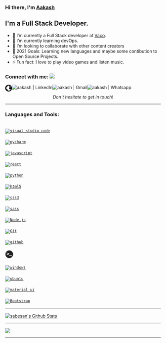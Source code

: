 ### Hi there, I'm [Aakash][website]

## I'm a Full Stack Developer.

- 🔭 I’m currently a Full Stack developer at [Vaco].
- 🌱 I’m currently learning devOps.
- 👯 I’m looking to collaborate with other content creators
- 🥅 2021 Goals: Learning new languages and maybe some contibution to Open Source Projects.
- ⚡ Fun fact: I love to play video games and listen music.

### Connect with me: <img src="https://media.giphy.com/media/LnQjpWaON8nhr21vNW/giphy.gif" height="32">

[<img align="left" alt="aakash" height="22px" src="https://raw.githubusercontent.com/iconic/open-iconic/master/svg/globe.svg" />][website]
[<img align="left" alt="aakash | LinkedIn" height="22px" src="https://cdn.jsdelivr.net/npm/simple-icons@v3/icons/linkedin.svg" />][linkedin]
[<img align="left" alt="aakash | Gmail" height="22px" src="https://cdn.jsdelivr.net/npm/simple-icons@v3/icons/gmail.svg" />][gmail]
[<img align="left" alt="aakash | Whatsapp" height="22px" src="https://cdn.jsdelivr.net/npm/simple-icons@v3/icons/whatsapp.svg" />][whatsapp]

<br />

<p align=center>
<em>Don't hesitate to get in touch!</em>
</p>

---

### Languages and Tools:

[<code>
<img alt="visual studio code" width="26px" src="https://img.icons8.com/fluent/240/000000/visual-studio-code-2019.png" />
</code>](https://code.visualstudio.com/)
[<code>
<img alt="pycharm" width="26px" src="https://img.icons8.com/color/240/000000/pycharm.png" />
</code>](https://www.jetbrains.com/pycharm/)
[<code>
<img alt="javascript" width="26px" src="https://img.icons8.com/color/240/000000/javascript.png" />
</code>](https://developer.mozilla.org/en-US/docs/Web/JavaScript)
[<code>
<img alt="react" width="26px" src="https://img.icons8.com/color/240/000000/react-native.png" />
</code>](https://reactjs.org/)
[<code>
<img alt="python" width="26px" src="https://img.icons8.com/color/240/000000/python.png">
</code>](https://www.python.org/)
[<code>
<img alt="html5" width="26px" src="https://img.icons8.com/color/240/000000/html-5.png">
</code>](https://developer.mozilla.org/en-US/docs/Web/HTML)
[<code>
<img alt="css3" width="26px" src="https://img.icons8.com/color/240/000000/css3.png">
</code>](https://developer.mozilla.org/en-US/docs/Web/CSS)
[<code>
<img alt="sass" width="26px" src="https://img.icons8.com/color/240/000000/sass.png">
</code>](https://sass-lang.com/)
[<code>
<img alt="Node.js" width="26px" src="https://img.icons8.com/color/240/000000/nodejs.png">
</code>](https://nodejs.org/en/)
[<code>
<img alt="Git" width="26px" src="https://img.icons8.com/color/240/000000/git.png">
</code>](https://git-scm.com/)
[<code>
<img alt="github" width="26px" src="https://img.icons8.com/ios-glyphs/240/000000/github.png">
</code>](https://github.com/)
[<code>
<img alt="terminal" width="26px" src="https://raw.githubusercontent.com/github/explore/80688e429a7d4ef2fca1e82350fe8e3517d3494d/topics/terminal/terminal.png">
</code>](https://docs.microsoft.com/en-us/windows/terminal/)
[<code>
<img alt="windows" width="26px" src="https://img.icons8.com/color/240/000000/windows-10.png">
</code>](https://www.microsoft.com/en-us/windows)
[<code>
<img alt="ubuntu" width="26px" src="https://img.icons8.com/color/96/000000/ubuntu--v1.png">
</code>](https://ubuntu.com/)
[<code>
<img alt="material ui" width="26px" src="https://img.icons8.com/color/96/000000/material-ui.png">
</code>](https://material-ui.com/)
[<code>
<img alt="Bootstrap" width="26px" src="https://img.icons8.com/color/96/000000/bootstrap.png">
</code>](https://getbootstrap.com/)

---

<a href="https://github-readme-stats.sabesansathananthan.vercel.app/api?username=aakashbansal837&show_icons=true&hide_border=true&count_private=true&include_all_commits=true&theme=radical">
<img align="center" alt="sabesan's Github Stats" src="https://github-readme-stats.sabesansathananthan.vercel.app/api?username=aakashbansal837&show_icons=true&hide_border=true&count_private=true&include_all_commits=true&theme=radical" /></a>

---

<a href="https://github-readme-stats.sabesansathananthan.vercel.app/api/top-langs/?username=Aakashbansal837&layout=compact&theme=radical">
  <img align="center" src="https://github-readme-stats.sabesansathananthan.vercel.app/api/top-langs/?username=Aakashbansal837&layout=compact&theme=radical" />
</a>

---

[website]: https://aakashbansal837.github.io
[Vaco]: https://www.vaco.com
[linkedin]: https://www.linkedin.com/in/aakash-bansal-4b6852153/
[gmail]: mailto:aakashbansal837@gmail.com
[whatsapp]: https://wa.me/7015903806
